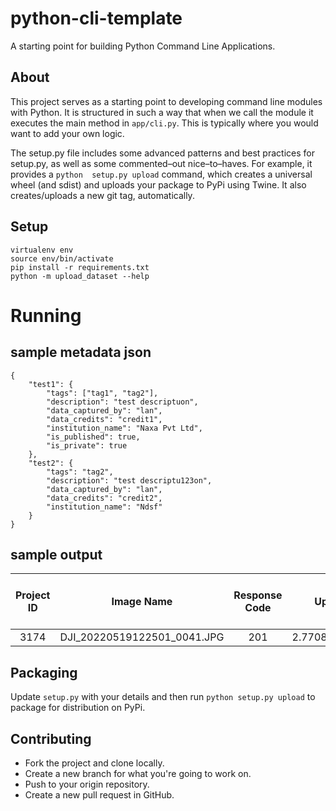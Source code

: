 # python-cli-template

A starting point for building Python Command Line Applications.

## About 

This project serves as a starting point to developing command line modules with Python. It is structured in such a way that 
when we call the module it executes the main method in `app/cli.py`. This is typically where you would want to add 
your own logic.

The setup.py file includes some advanced patterns and best 
practices for setup.py, as well as some commented–out nice–to–haves. For example, it provides a `python 
setup.py upload` command, which creates a universal wheel (and sdist) and uploads your package to PyPi using Twine. 
It also creates/uploads a new git tag, automatically.

## Setup

```
virtualenv env
source env/bin/activate
pip install -r requirements.txt
python -m upload_dataset --help
```

# Running

## sample metadata json
```
{
    "test1": {
        "tags": ["tag1", "tag2"],
        "description": "test descriptuon",
        "data_captured_by": "lan",
        "data_credits": "credit1",
        "institution_name": "Naxa Pvt Ltd",
        "is_published": true,
        "is_private": true
    },
    "test2": {
        "tags": "tag2",
        "description": "test descriptu123on",
        "data_captured_by": "lan",
        "data_credits": "credit2",
        "institution_name": "Ndsf"
    }
}
```
## sample output
| **Project ID** |        **Image Name**       | **Response Code** |  **Upload Time**  | **Image Size** | **Is Image in API?** | **Image URL** |
|:--------------:|:---------------------------:|:-----------------:|:-----------------:|----------------|----------------------|---------------|
|      3174      | DJI_20220519122501_0041.JPG |        201        | 2.770872116088867 | 22500587       | True                 | <url>         |


## Packaging 

Update `setup.py` with your details and then run `python setup.py upload` to package for distribution on PyPi.

## Contributing

- Fork the project and clone locally.
- Create a new branch for what you're going to work on.
- Push to your origin repository.
- Create a new pull request in GitHub.
